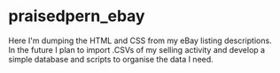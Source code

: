 # praisedpern_ebay
Here I'm dumping the HTML and CSS from my eBay listing descriptions.<br>
In the future I plan to import .CSVs of my selling activity and develop a simple database and scripts to organise the data I need.
